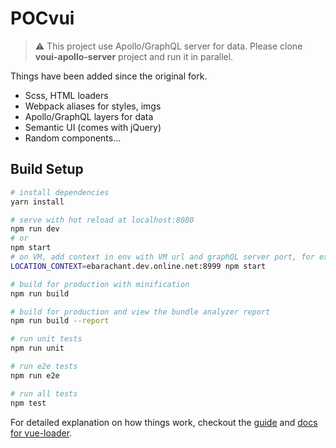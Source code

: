 # POCvui

> ⚠ This project use Apollo/GraphQL server for data.
> Please clone **voui-apollo-server** project and run it in parallel.

Things have been added since the original fork.
* Scss, HTML loaders
* Webpack aliases for styles, imgs
* Apollo/GraphQL layers for data
* Semantic UI (comes with jQuery)
* Random components…

## Build Setup

``` bash
# install dependencies
yarn install

# serve with hot reload at localhost:8080
npm run dev
# or
npm start
# on VM, add context in env with VM url and graphQL server port, for example :
LOCATION_CONTEXT=ebarachant.dev.online.net:8999 npm start

# build for production with minification
npm run build

# build for production and view the bundle analyzer report
npm run build --report

# run unit tests
npm run unit

# run e2e tests
npm run e2e

# run all tests
npm test
```

For detailed explanation on how things work, checkout the [guide](http://vuejs-templates.github.io/webpack/) and [docs for vue-loader](http://vuejs.github.io/vue-loader).
